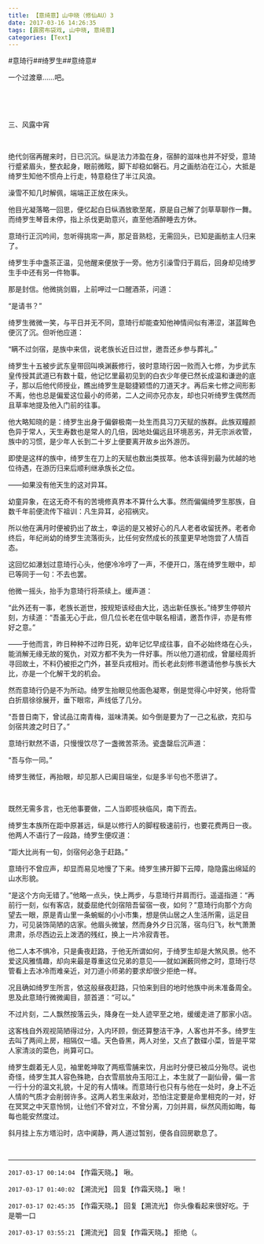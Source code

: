 ```yaml
---
title: 【意绮意】山中晓（修仙AU）3
date: 2017-03-16 14:26:35
tags: [霹雳布袋戏, 山中晓, 意绮意]
categories: [Text]
---
```


<p dir="ltr"  >#意琦行##绮罗生##意绮意#</p> 
<p dir="ltr"  >一个过渡章……吧。</p> 
<p dir="ltr"  >&nbsp;</p> 
<p dir="ltr"  >&nbsp;</p> 
<p dir="ltr"  >三、风露中宵</p> 
<p dir="ltr"  >&nbsp;</p> 
<p dir="ltr"  >绝代剑宿再醒来时，日已沉沉。纵是法力沛盈在身，宿醉的滋味也并不好受，意琦行蹙紧眉头，整衣起身，眼前微眩，脚下却稳如磐石。月之画舫泊在江心，大抵是绮罗生知他不惯舟上行走，特意稳住了半江风浪。</p> 
<p dir="ltr"  >澡雪不知几时解佩，端端正正放在床头。</p> 
<p dir="ltr"  >他目光凝落略一回思，便忆起白日纵酒放歌至尾，原是自己解了剑草草聊作一舞。而绮罗生琴音未停，指上杀伐更助意兴，直至他酒醉睡去方休。</p> 
<p dir="ltr"  >意琦行正沉吟间，忽听得挑帘一声，那足音熟稔，无需回头，已知是画舫主人归来了。</p> 
<p dir="ltr"  >绮罗生手中盏茶正温，见他醒来便放于一旁。他方引澡雪归于肩后，回身却见绮罗生手中还有另一件物事。</p> 
<p dir="ltr"  >那是封信。他微挑剑眉，上前呷过一口醒酒茶，问道：</p> 
<p dir="ltr"  >“是请书？”</p> 
<p dir="ltr"  >绮罗生微微一笑，与平日并无不同，意琦行却能查知他神情间似有滞涩，湛蓝眸色便沉了沉。但听他应道：</p> 
<p dir="ltr"  >“瞒不过剑宿，是族中来信，说老族长近日过世，邀吾还乡参与葬礼。”</p> 
<p dir="ltr"  >绮罗生十五被步武东皇带回叫唤渊薮修行，彼时意琦行因一败而入七修，为步武东皇传授其武道已有数十载，他记忆里最初见到的白衣少年便已然长成温和谦逊的底子，那以后他代师授业，瞧出绮罗生是聪捷颖悟的刀道天才。再后来七修之间形影不离，他也总是偏爱这位最小的师弟，二人之间亦兄亦友，却也只听绮罗生偶然而且草率地提及他入门前的往事。</p> 
<p dir="ltr"  >他大略知晓的是：绮罗生出身于偏僻极南一处生而具习刀天赋的族群。此族双瞳颜色异于常人，天生寿数也是常人的几倍，因地处偏远且环境恶劣，并无宗派收管，族中的习惯，是少年人长到二十岁上便要离开故乡出外游历。</p> 
<p dir="ltr"  >即使是这样的族中，绮罗生在刀上的天赋也数出类拔萃。他本该得到最为优越的地位待遇，在游历归来后顺利继承族长之位。</p> 
<p dir="ltr"  >——如果没有他天生的这对异耳。</p> 
<p dir="ltr"  >幼童异象，在这无奇不有的苦境修真界本不算什么大事。然而偏偏绮罗生那族，自数千年前便流传下祖训：凡生异耳，必招祸灾。</p> 
<p dir="ltr"  >所以他在满月时便被扔出了故土，幸运的是又被好心的凡人老者收留抚养。老者命终后，年纪尚幼的绮罗生流落街头，比任何安然成长的孩童更早地饱尝了人情百态。</p> 
<p dir="ltr"  >这回忆如瀑划过意琦行心头，他便冷冷哼了一声，不便开口，落在绮罗生眼中，却已等同于一句：不去也罢。</p> 
<p dir="ltr"  >他微一摇头，抬手为意琦行将茶续上。缓声道：</p> 
<p dir="ltr"  >“此外还有一事，老族长逝世，按规矩该经由大比，选出新任族长。”绮罗生停顿片刻，方续道：“吾虽无心于此，但几位长老在信中联名相请，邀吾作评，亦是有修好之意。”</p> 
<p dir="ltr"  >——于他而言，昨日种种不过昨日死，幼年记忆早成往事，自不必始终烙在心头，能消解无缘无故的冤仇，对双方都不失为一件好事。所以他刀道初成，曾屡经周折寻回故土，不料仍被拒之门外，甚至兵戎相对。而长老此刻修书邀请他参与族长大比，亦是一个化解干戈的机会。</p> 
<p dir="ltr"  >然而意琦行仍是不为所动。绮罗生抬眼见他面色凝寒，倒是觉得心中好笑，他将雪白折扇徐徐展开，垂下眼帘，声线低了几分。</p> 
<p dir="ltr"  >“吾昔日南下，曾试品江南青梅，滋味清美。如今倒是要为了一己之私欲，克扣与剑宿共渡之时日了。”</p> 
<p dir="ltr"  >意琦行默然不语，只慢慢饮尽了一盏微苦茶汤。瓷盏罄后沉声道：</p> 
<p dir="ltr"  >“吾与你一同。”</p> 
<p dir="ltr"  >绮罗生微怔，再抬眼，却见那人已阖目端坐，似是多半句也不愿讲了。</p> 
<p dir="ltr"  >&nbsp;</p> 
<p dir="ltr"  >既然无需多言，也无他事要做，二人当即揽袂临风，南下而去。</p> 
<p dir="ltr"  >绮罗生本族所在距中原甚远，纵是以修行人的脚程极速前行，也要花费两日一夜。他两人不语行了一段路，绮罗生便叹道：</p> 
<p dir="ltr"  >“距大比尚有一旬，剑宿何必急于赶路。”</p> 
<p dir="ltr"  >意琦行不曾应声，却显而易见地慢了下来。绮罗生拂开脚下云障，隐隐露出绵延的山水形貌。</p> 
<p dir="ltr"  >“是这个方向无错了。”他略一点头，快上两步，与意琦行并肩而行。遥遥指道：“再前行一刻，似有客店，就委屈绝代剑宿陪吾留宿一夜，如何？”意琦行向那个方向望去一眼，原是青山里一条蜿蜒的小小市集，想是供山居之人生活所需，运足目力，可见装饰简陋的店家。他眉头微皱，然而身外夕日沉落，宿鸟归飞，秋气萧萧肃肃，杀尽西边云上泼洒的残红，换上一片冷寂青苍。</p> 
<p dir="ltr"  >他二人本不惧冷，只是夤夜赶路，于他无所谓如何，于绮罗生却是大煞风景。他不爱这风雅情趣，却向来最是尊重这位兄弟的意见——就如渊薮同修之时，意琦行尽管看上去冰冷而难亲近，对刀道小师弟的要求却很少拒绝一样。</p> 
<p dir="ltr"  >况且确如绮罗生所言，依这般昼夜赶路，只怕来到目的地时他族中尚未准备周全。思及此意琦行微微阖目，颔首道：“可以。”</p> 
<p dir="ltr"  >不过片刻，二人飘然按落云头，降身在一处人迹罕至之地，缓缓走进了那家小店。</p> 
<p dir="ltr"  >这客栈自外观视简陋得过分，入内环顾，倒还算整洁干净，人客也并不多。绮罗生去叫了两间上房，相隔仅一墙。天色昏黑，两人对坐，又点了数碟小菜，皆是平常人家清淡的菜色，尚算可口。</p> 
<p dir="ltr"  >绮罗生觑着无人见，袖里乾坤取了两瓶雪脯来饮，月出时分便已被瓜分殆尽。说也奇怪，绮罗生其人容色殊艳，白衣雪扇放舟玉阳江上，本生就了一副仙骨，偏一言一行十分的温文礼貌，十足的有人情味。而意琦行也只有与他在一处时，身上不近人情的气质才会削弱许多。这两人若生来敌对，恐怕注定要是命里相克的一对，好在冥冥之中天意怜悯，让他们不曾对立，不曾分离，刀剑并肩，纵然风雨如晦，每每也能安然度过。</p> 
<p dir="ltr"  >斜月挂上东方塔沿时，店中阒静，两人道过暂别，便各自回房歇息了。</p> 
<p dir="ltr"  >&nbsp;</p>

<!-- more -->

---

`2017-03-17 00:14:04` 【作霜天晓。】 啾。

`2017-03-17 01:40:02` 【溯流光】 回复【作霜天晓。】 啾！

`2017-03-17 02:45:35` 【作霜天晓。】 回复【溯流光】 你头像看起来很好吃。于是嚼一口

`2017-03-17 03:55:21` 【溯流光】 回复【作霜天晓。】 拒绝（。
